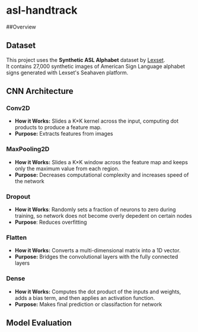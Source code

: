 # asl-handtrack

##Overview

## Dataset

This project uses the **Synthetic ASL Alphabet** dataset by [Lexset](https://www.kaggle.com/datasets/lexset/synthetic-asl-alphabet).  
It contains 27,000 synthetic images of American Sign Language alphabet signs generated with Lexset's Seahaven platform.


## CNN Architecture

### Conv2D
- **How it Works:** Slides a K×K kernel across the input, computing dot products to produce a feature map. 
- **Purpose:** Extracts features from images

### MaxPooling2D
- **How it Works:** Slides a K×K window across the feature map and keeps only the maximum value from each region.  
- **Purpose:** Decreases computational complexity and increases speed of the network

### Dropout 
- **How it Works**: Randomly sets a fraction of neurons to zero during training, so network does not become overly depedent on certain nodes
- **Purpose**: Reduces overfitting

### Flatten
- **How it Works:** Converts a multi-dimensional matrix into a 1D vector.  
- **Purpose:** Bridges the convolutional layers with the fully connected layers

### Dense
- **How it Works:** Computes the dot product of the inputs and weights, adds a bias term, and then applies an activation function.
- **Purpose:** Makes final prediction or classifaction for network

## Model Evaluation
